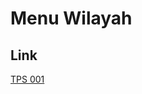 # Menu Wilayah

## Link

[TPS 001](https://github.com/gigit-pemilu/pemilu-2024-95-papua-pegunungan/tree/main/pileg-dpr/hitung-suara/sub/95-papua-pegunungan/sub/05-mamberamo-tengah/sub/01-kobakma/sub/2010-keniwa/sub/001-tps)

